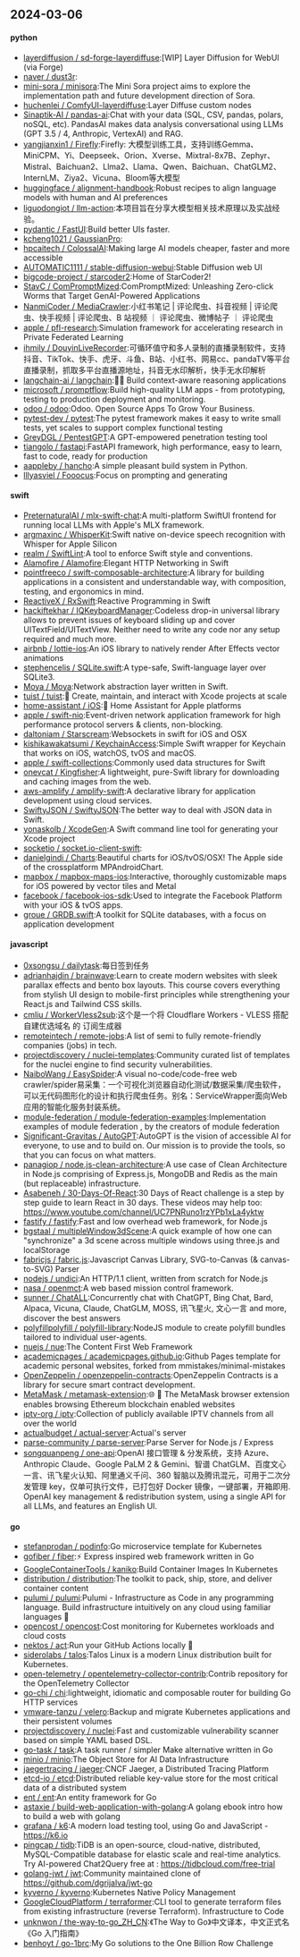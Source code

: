 ## 2024-03-06

#### python
* [layerdiffusion / sd-forge-layerdiffuse](https://github.com/layerdiffusion/sd-forge-layerdiffuse):[WIP] Layer Diffusion for WebUI (via Forge)
* [naver / dust3r](https://github.com/naver/dust3r):
* [mini-sora / minisora](https://github.com/mini-sora/minisora):The Mini Sora project aims to explore the implementation path and future development direction of Sora.
* [huchenlei / ComfyUI-layerdiffuse](https://github.com/huchenlei/ComfyUI-layerdiffuse):Layer Diffuse custom nodes
* [Sinaptik-AI / pandas-ai](https://github.com/Sinaptik-AI/pandas-ai):Chat with your data (SQL, CSV, pandas, polars, noSQL, etc). PandasAI makes data analysis conversational using LLMs (GPT 3.5 / 4, Anthropic, VertexAI) and RAG.
* [yangjianxin1 / Firefly](https://github.com/yangjianxin1/Firefly):Firefly: 大模型训练工具，支持训练Gemma、MiniCPM、Yi、Deepseek、Orion、Xverse、Mixtral-8x7B、Zephyr、Mistral、Baichuan2、Llma2、Llama、Qwen、Baichuan、ChatGLM2、InternLM、Ziya2、Vicuna、Bloom等大模型
* [huggingface / alignment-handbook](https://github.com/huggingface/alignment-handbook):Robust recipes to align language models with human and AI preferences
* [liguodongiot / llm-action](https://github.com/liguodongiot/llm-action):本项目旨在分享大模型相关技术原理以及实战经验。
* [pydantic / FastUI](https://github.com/pydantic/FastUI):Build better UIs faster.
* [kcheng1021 / GaussianPro](https://github.com/kcheng1021/GaussianPro):
* [hpcaitech / ColossalAI](https://github.com/hpcaitech/ColossalAI):Making large AI models cheaper, faster and more accessible
* [AUTOMATIC1111 / stable-diffusion-webui](https://github.com/AUTOMATIC1111/stable-diffusion-webui):Stable Diffusion web UI
* [bigcode-project / starcoder2](https://github.com/bigcode-project/starcoder2):Home of StarCoder2!
* [StavC / ComPromptMized](https://github.com/StavC/ComPromptMized):ComPromptMized: Unleashing Zero-click Worms that Target GenAI-Powered Applications
* [NanmiCoder / MediaCrawler](https://github.com/NanmiCoder/MediaCrawler):小红书笔记 | 评论爬虫、抖音视频 | 评论爬虫、快手视频 | 评论爬虫、B 站视频 ｜ 评论爬虫、微博帖子 ｜ 评论爬虫
* [apple / pfl-research](https://github.com/apple/pfl-research):Simulation framework for accelerating research in Private Federated Learning
* [ihmily / DouyinLiveRecorder](https://github.com/ihmily/DouyinLiveRecorder):可循环值守和多人录制的直播录制软件，支持抖音、TikTok、快手、虎牙、斗鱼、B站、小红书、网易cc、pandaTV等平台直播录制，抓取多平台直播源地址，抖音无水印解析，快手无水印解析
* [langchain-ai / langchain](https://github.com/langchain-ai/langchain):🦜🔗 Build context-aware reasoning applications
* [microsoft / promptflow](https://github.com/microsoft/promptflow):Build high-quality LLM apps - from prototyping, testing to production deployment and monitoring.
* [odoo / odoo](https://github.com/odoo/odoo):Odoo. Open Source Apps To Grow Your Business.
* [pytest-dev / pytest](https://github.com/pytest-dev/pytest):The pytest framework makes it easy to write small tests, yet scales to support complex functional testing
* [GreyDGL / PentestGPT](https://github.com/GreyDGL/PentestGPT):A GPT-empowered penetration testing tool
* [tiangolo / fastapi](https://github.com/tiangolo/fastapi):FastAPI framework, high performance, easy to learn, fast to code, ready for production
* [aappleby / hancho](https://github.com/aappleby/hancho):A simple pleasant build system in Python.
* [lllyasviel / Fooocus](https://github.com/lllyasviel/Fooocus):Focus on prompting and generating

#### swift
* [PreternaturalAI / mlx-swift-chat](https://github.com/PreternaturalAI/mlx-swift-chat):A multi-platform SwiftUI frontend for running local LLMs with Apple's MLX framework.
* [argmaxinc / WhisperKit](https://github.com/argmaxinc/WhisperKit):Swift native on-device speech recognition with Whisper for Apple Silicon
* [realm / SwiftLint](https://github.com/realm/SwiftLint):A tool to enforce Swift style and conventions.
* [Alamofire / Alamofire](https://github.com/Alamofire/Alamofire):Elegant HTTP Networking in Swift
* [pointfreeco / swift-composable-architecture](https://github.com/pointfreeco/swift-composable-architecture):A library for building applications in a consistent and understandable way, with composition, testing, and ergonomics in mind.
* [ReactiveX / RxSwift](https://github.com/ReactiveX/RxSwift):Reactive Programming in Swift
* [hackiftekhar / IQKeyboardManager](https://github.com/hackiftekhar/IQKeyboardManager):Codeless drop-in universal library allows to prevent issues of keyboard sliding up and cover UITextField/UITextView. Neither need to write any code nor any setup required and much more.
* [airbnb / lottie-ios](https://github.com/airbnb/lottie-ios):An iOS library to natively render After Effects vector animations
* [stephencelis / SQLite.swift](https://github.com/stephencelis/SQLite.swift):A type-safe, Swift-language layer over SQLite3.
* [Moya / Moya](https://github.com/Moya/Moya):Network abstraction layer written in Swift.
* [tuist / tuist](https://github.com/tuist/tuist):🚀 Create, maintain, and interact with Xcode projects at scale
* [home-assistant / iOS](https://github.com/home-assistant/iOS):📱 Home Assistant for Apple platforms
* [apple / swift-nio](https://github.com/apple/swift-nio):Event-driven network application framework for high performance protocol servers & clients, non-blocking.
* [daltoniam / Starscream](https://github.com/daltoniam/Starscream):Websockets in swift for iOS and OSX
* [kishikawakatsumi / KeychainAccess](https://github.com/kishikawakatsumi/KeychainAccess):Simple Swift wrapper for Keychain that works on iOS, watchOS, tvOS and macOS.
* [apple / swift-collections](https://github.com/apple/swift-collections):Commonly used data structures for Swift
* [onevcat / Kingfisher](https://github.com/onevcat/Kingfisher):A lightweight, pure-Swift library for downloading and caching images from the web.
* [aws-amplify / amplify-swift](https://github.com/aws-amplify/amplify-swift):A declarative library for application development using cloud services.
* [SwiftyJSON / SwiftyJSON](https://github.com/SwiftyJSON/SwiftyJSON):The better way to deal with JSON data in Swift.
* [yonaskolb / XcodeGen](https://github.com/yonaskolb/XcodeGen):A Swift command line tool for generating your Xcode project
* [socketio / socket.io-client-swift](https://github.com/socketio/socket.io-client-swift):
* [danielgindi / Charts](https://github.com/danielgindi/Charts):Beautiful charts for iOS/tvOS/OSX! The Apple side of the crossplatform MPAndroidChart.
* [mapbox / mapbox-maps-ios](https://github.com/mapbox/mapbox-maps-ios):Interactive, thoroughly customizable maps for iOS powered by vector tiles and Metal
* [facebook / facebook-ios-sdk](https://github.com/facebook/facebook-ios-sdk):Used to integrate the Facebook Platform with your iOS & tvOS apps.
* [groue / GRDB.swift](https://github.com/groue/GRDB.swift):A toolkit for SQLite databases, with a focus on application development

#### javascript
* [0xsongsu / dailytask](https://github.com/0xsongsu/dailytask):每日签到任务
* [adrianhajdin / brainwave](https://github.com/adrianhajdin/brainwave):Learn to create modern websites with sleek parallax effects and bento box layouts. This course covers everything from stylish UI design to mobile-first principles while strengthening your React.js and Tailwind CSS skills.
* [cmliu / WorkerVless2sub](https://github.com/cmliu/WorkerVless2sub):这个是一个将 Cloudflare Workers - VLESS 搭配 自建优选域名 的 订阅生成器
* [remoteintech / remote-jobs](https://github.com/remoteintech/remote-jobs):A list of semi to fully remote-friendly companies (jobs) in tech.
* [projectdiscovery / nuclei-templates](https://github.com/projectdiscovery/nuclei-templates):Community curated list of templates for the nuclei engine to find security vulnerabilities.
* [NaiboWang / EasySpider](https://github.com/NaiboWang/EasySpider):A visual no-code/code-free web crawler/spider易采集：一个可视化浏览器自动化测试/数据采集/爬虫软件，可以无代码图形化的设计和执行爬虫任务。别名：ServiceWrapper面向Web应用的智能化服务封装系统。
* [module-federation / module-federation-examples](https://github.com/module-federation/module-federation-examples):Implementation examples of module federation , by the creators of module federation
* [Significant-Gravitas / AutoGPT](https://github.com/Significant-Gravitas/AutoGPT):AutoGPT is the vision of accessible AI for everyone, to use and to build on. Our mission is to provide the tools, so that you can focus on what matters.
* [panagiop / node.js-clean-architecture](https://github.com/panagiop/node.js-clean-architecture):A use case of Clean Architecture in Node.js comprising of Express.js, MongoDB and Redis as the main (but replaceable) infrastructure.
* [Asabeneh / 30-Days-Of-React](https://github.com/Asabeneh/30-Days-Of-React):30 Days of React challenge is a step by step guide to learn React in 30 days. These videos may help too: https://www.youtube.com/channel/UC7PNRuno1rzYPb1xLa4yktw
* [fastify / fastify](https://github.com/fastify/fastify):Fast and low overhead web framework, for Node.js
* [bgstaal / multipleWindow3dScene](https://github.com/bgstaal/multipleWindow3dScene):A quick example of how one can "synchronize" a 3d scene across multiple windows using three.js and localStorage
* [fabricjs / fabric.js](https://github.com/fabricjs/fabric.js):Javascript Canvas Library, SVG-to-Canvas (& canvas-to-SVG) Parser
* [nodejs / undici](https://github.com/nodejs/undici):An HTTP/1.1 client, written from scratch for Node.js
* [nasa / openmct](https://github.com/nasa/openmct):A web based mission control framework.
* [sunner / ChatALL](https://github.com/sunner/ChatALL):Concurrently chat with ChatGPT, Bing Chat, Bard, Alpaca, Vicuna, Claude, ChatGLM, MOSS, 讯飞星火, 文心一言 and more, discover the best answers
* [polyfillpolyfill / polyfill-library](https://github.com/polyfillpolyfill/polyfill-library):NodeJS module to create polyfill bundles tailored to individual user-agents.
* [nuejs / nue](https://github.com/nuejs/nue):The Content First Web Framework
* [academicpages / academicpages.github.io](https://github.com/academicpages/academicpages.github.io):Github Pages template for academic personal websites, forked from mmistakes/minimal-mistakes
* [OpenZeppelin / openzeppelin-contracts](https://github.com/OpenZeppelin/openzeppelin-contracts):OpenZeppelin Contracts is a library for secure smart contract development.
* [MetaMask / metamask-extension](https://github.com/MetaMask/metamask-extension):🌐 🔌 The MetaMask browser extension enables browsing Ethereum blockchain enabled websites
* [iptv-org / iptv](https://github.com/iptv-org/iptv):Collection of publicly available IPTV channels from all over the world
* [actualbudget / actual-server](https://github.com/actualbudget/actual-server):Actual's server
* [parse-community / parse-server](https://github.com/parse-community/parse-server):Parse Server for Node.js / Express
* [songquanpeng / one-api](https://github.com/songquanpeng/one-api):OpenAI 接口管理 & 分发系统，支持 Azure、Anthropic Claude、Google PaLM 2 & Gemini、智谱 ChatGLM、百度文心一言、讯飞星火认知、阿里通义千问、360 智脑以及腾讯混元，可用于二次分发管理 key，仅单可执行文件，已打包好 Docker 镜像，一键部署，开箱即用. OpenAI key management & redistribution system, using a single API for all LLMs, and features an English UI.

#### go
* [stefanprodan / podinfo](https://github.com/stefanprodan/podinfo):Go microservice template for Kubernetes
* [gofiber / fiber](https://github.com/gofiber/fiber):⚡️ Express inspired web framework written in Go
* [GoogleContainerTools / kaniko](https://github.com/GoogleContainerTools/kaniko):Build Container Images In Kubernetes
* [distribution / distribution](https://github.com/distribution/distribution):The toolkit to pack, ship, store, and deliver container content
* [pulumi / pulumi](https://github.com/pulumi/pulumi):Pulumi - Infrastructure as Code in any programming language. Build infrastructure intuitively on any cloud using familiar languages 🚀
* [opencost / opencost](https://github.com/opencost/opencost):Cost monitoring for Kubernetes workloads and cloud costs
* [nektos / act](https://github.com/nektos/act):Run your GitHub Actions locally 🚀
* [siderolabs / talos](https://github.com/siderolabs/talos):Talos Linux is a modern Linux distribution built for Kubernetes.
* [open-telemetry / opentelemetry-collector-contrib](https://github.com/open-telemetry/opentelemetry-collector-contrib):Contrib repository for the OpenTelemetry Collector
* [go-chi / chi](https://github.com/go-chi/chi):lightweight, idiomatic and composable router for building Go HTTP services
* [vmware-tanzu / velero](https://github.com/vmware-tanzu/velero):Backup and migrate Kubernetes applications and their persistent volumes
* [projectdiscovery / nuclei](https://github.com/projectdiscovery/nuclei):Fast and customizable vulnerability scanner based on simple YAML based DSL.
* [go-task / task](https://github.com/go-task/task):A task runner / simpler Make alternative written in Go
* [minio / minio](https://github.com/minio/minio):The Object Store for AI Data Infrastructure
* [jaegertracing / jaeger](https://github.com/jaegertracing/jaeger):CNCF Jaeger, a Distributed Tracing Platform
* [etcd-io / etcd](https://github.com/etcd-io/etcd):Distributed reliable key-value store for the most critical data of a distributed system
* [ent / ent](https://github.com/ent/ent):An entity framework for Go
* [astaxie / build-web-application-with-golang](https://github.com/astaxie/build-web-application-with-golang):A golang ebook intro how to build a web with golang
* [grafana / k6](https://github.com/grafana/k6):A modern load testing tool, using Go and JavaScript - https://k6.io
* [pingcap / tidb](https://github.com/pingcap/tidb):TiDB is an open-source, cloud-native, distributed, MySQL-Compatible database for elastic scale and real-time analytics. Try AI-powered Chat2Query free at : https://tidbcloud.com/free-trial
* [golang-jwt / jwt](https://github.com/golang-jwt/jwt):Community maintained clone of https://github.com/dgrijalva/jwt-go
* [kyverno / kyverno](https://github.com/kyverno/kyverno):Kubernetes Native Policy Management
* [GoogleCloudPlatform / terraformer](https://github.com/GoogleCloudPlatform/terraformer):CLI tool to generate terraform files from existing infrastructure (reverse Terraform). Infrastructure to Code
* [unknwon / the-way-to-go_ZH_CN](https://github.com/unknwon/the-way-to-go_ZH_CN):《The Way to Go》中文译本，中文正式名《Go 入门指南》
* [benhoyt / go-1brc](https://github.com/benhoyt/go-1brc):My Go solutions to the One Billion Row Challenge
